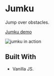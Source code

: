# Jumku

Jump over obstacles.

[Jumku demo](https://danpora.github.io/train-sessions/jumku)

![jumku in action](https://danpora.github.io/train-sessions/snake/docs/snaky_screen.png)


## Built With

*  Vanilla JS.
